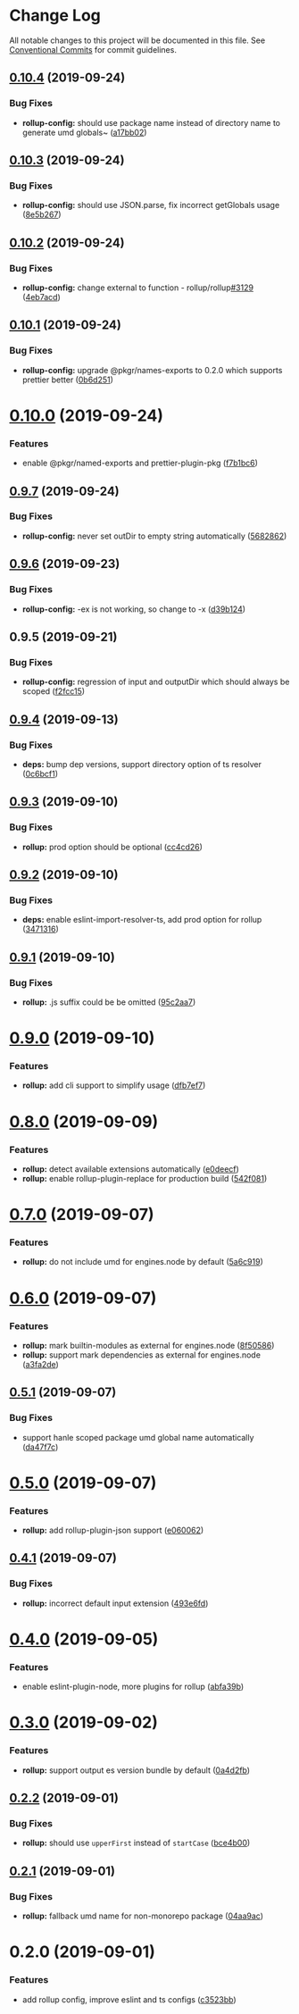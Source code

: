 # Change Log

All notable changes to this project will be documented in this file.
See [Conventional Commits](https://conventionalcommits.org) for commit guidelines.

## [0.10.4](https://github.com/1stG/configs/compare/@1stg/rollup-config@0.10.3...@1stg/rollup-config@0.10.4) (2019-09-24)


### Bug Fixes

* **rollup-config:** should use package name instead of directory name to generate umd globals~ ([a17bb02](https://github.com/1stG/configs/commit/a17bb02))





## [0.10.3](https://github.com/1stG/configs/compare/@1stg/rollup-config@0.10.2...@1stg/rollup-config@0.10.3) (2019-09-24)


### Bug Fixes

* **rollup-config:** should use JSON.parse, fix incorrect getGlobals usage ([8e5b267](https://github.com/1stG/configs/commit/8e5b267))





## [0.10.2](https://github.com/1stG/configs/compare/@1stg/rollup-config@0.10.1...@1stg/rollup-config@0.10.2) (2019-09-24)


### Bug Fixes

* **rollup-config:** change external to function - rollup/rollup[#3129](https://github.com/1stG/configs/issues/3129) ([4eb7acd](https://github.com/1stG/configs/commit/4eb7acd))





## [0.10.1](https://github.com/1stG/configs/compare/@1stg/rollup-config@0.10.0...@1stg/rollup-config@0.10.1) (2019-09-24)


### Bug Fixes

* **rollup-config:** upgrade @pkgr/names-exports to 0.2.0 which supports prettier better ([0b6d251](https://github.com/1stG/configs/commit/0b6d251))





# [0.10.0](https://github.com/1stG/configs/compare/@1stg/rollup-config@0.9.7...@1stg/rollup-config@0.10.0) (2019-09-24)


### Features

* enable @pkgr/named-exports and prettier-plugin-pkg ([f7b1bc6](https://github.com/1stG/configs/commit/f7b1bc6))





## [0.9.7](https://github.com/1stG/configs/compare/@1stg/rollup-config@0.9.6...@1stg/rollup-config@0.9.7) (2019-09-24)


### Bug Fixes

* **rollup-config:** never set outDir to empty string automatically ([5682862](https://github.com/1stG/configs/commit/5682862))





## [0.9.6](https://github.com/1stG/configs/compare/@1stg/rollup-config@0.9.5...@1stg/rollup-config@0.9.6) (2019-09-23)


### Bug Fixes

* **rollup-config:** -ex is not working, so change to -x ([d39b124](https://github.com/1stG/configs/commit/d39b124))





## 0.9.5 (2019-09-21)


### Bug Fixes

* **rollup-config:** regression of input and outputDir which should always be scoped ([f2fcc15](https://github.com/1stG/configs/commit/f2fcc15))





## [0.9.4](https://github.com/1stG/configs/compare/@1stg/rollup-config@0.9.3...@1stg/rollup-config@0.9.4) (2019-09-13)


### Bug Fixes

* **deps:** bump dep versions, support directory option of ts resolver ([0c6bcf1](https://github.com/1stG/configs/commit/0c6bcf1))





## [0.9.3](https://github.com/1stG/configs/compare/@1stg/rollup-config@0.9.2...@1stg/rollup-config@0.9.3) (2019-09-10)


### Bug Fixes

* **rollup:** prod option should be optional ([cc4cd26](https://github.com/1stG/configs/commit/cc4cd26))





## [0.9.2](https://github.com/1stG/configs/compare/@1stg/rollup-config@0.9.1...@1stg/rollup-config@0.9.2) (2019-09-10)


### Bug Fixes

* **deps:** enable eslint-import-resolver-ts, add prod option for rollup ([3471316](https://github.com/1stG/configs/commit/3471316))





## [0.9.1](https://github.com/1stG/configs/compare/@1stg/rollup-config@0.9.0...@1stg/rollup-config@0.9.1) (2019-09-10)


### Bug Fixes

* **rollup:** .js suffix could be be omitted ([95c2aa7](https://github.com/1stG/configs/commit/95c2aa7))





# [0.9.0](https://github.com/1stG/configs/compare/@1stg/rollup-config@0.8.0...@1stg/rollup-config@0.9.0) (2019-09-10)


### Features

* **rollup:** add cli support to simplify usage ([dfb7ef7](https://github.com/1stG/configs/commit/dfb7ef7))





# [0.8.0](https://github.com/1stG/configs/compare/@1stg/rollup-config@0.7.0...@1stg/rollup-config@0.8.0) (2019-09-09)


### Features

* **rollup:** detect available extensions automatically ([e0deecf](https://github.com/1stG/configs/commit/e0deecf))
* **rollup:** enable rollup-plugin-replace for production build ([542f081](https://github.com/1stG/configs/commit/542f081))





# [0.7.0](https://github.com/1stG/configs/compare/@1stg/rollup-config@0.6.0...@1stg/rollup-config@0.7.0) (2019-09-07)


### Features

* **rollup:** do not include umd for engines.node by default ([5a6c919](https://github.com/1stG/configs/commit/5a6c919))





# [0.6.0](https://github.com/1stG/configs/compare/@1stg/rollup-config@0.5.1...@1stg/rollup-config@0.6.0) (2019-09-07)


### Features

* **rollup:** mark builtin-modules as external for engines.node ([8f50586](https://github.com/1stG/configs/commit/8f50586))
* **rollup:** support mark dependencies as external for engines.node ([a3fa2de](https://github.com/1stG/configs/commit/a3fa2de))





## [0.5.1](https://github.com/1stG/configs/compare/@1stg/rollup-config@0.5.0...@1stg/rollup-config@0.5.1) (2019-09-07)


### Bug Fixes

* support hanle scoped package umd global name automatically ([da47f7c](https://github.com/1stG/configs/commit/da47f7c))





# [0.5.0](https://github.com/1stG/configs/compare/@1stg/rollup-config@0.4.1...@1stg/rollup-config@0.5.0) (2019-09-07)


### Features

* **rollup:** add rollup-plugin-json support ([e060062](https://github.com/1stG/configs/commit/e060062))





## [0.4.1](https://github.com/1stG/configs/compare/@1stg/rollup-config@0.4.0...@1stg/rollup-config@0.4.1) (2019-09-07)


### Bug Fixes

* **rollup:** incorrect default input extension ([493e6fd](https://github.com/1stG/configs/commit/493e6fd))





# [0.4.0](https://github.com/1stG/configs/compare/@1stg/rollup-config@0.3.0...@1stg/rollup-config@0.4.0) (2019-09-05)


### Features

* enable eslint-plugin-node, more plugins for rollup ([abfa39b](https://github.com/1stG/configs/commit/abfa39b))





# [0.3.0](https://github.com/1stG/configs/compare/@1stg/rollup-config@0.2.2...@1stg/rollup-config@0.3.0) (2019-09-02)


### Features

* **rollup:** support output es version bundle by default ([0a4d2fb](https://github.com/1stG/configs/commit/0a4d2fb))





## [0.2.2](https://github.com/1stG/configs/compare/@1stg/rollup-config@0.2.1...@1stg/rollup-config@0.2.2) (2019-09-01)


### Bug Fixes

* **rollup:** should use `upperFirst` instead of `startCase` ([bce4b00](https://github.com/1stG/configs/commit/bce4b00))





## [0.2.1](https://github.com/1stG/configs/compare/@1stg/rollup-config@0.2.0...@1stg/rollup-config@0.2.1) (2019-09-01)


### Bug Fixes

* **rollup:** fallback umd name for non-monorepo package ([04aa9ac](https://github.com/1stG/configs/commit/04aa9ac))





# 0.2.0 (2019-09-01)


### Features

* add rollup config, improve eslint and ts configs ([c3523bb](https://github.com/1stG/configs/commit/c3523bb))
